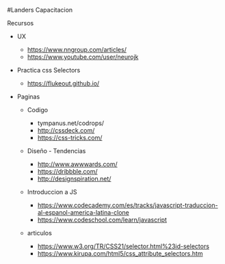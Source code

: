 #Landers Capacitacion

Recursos

  - UX
    - https://www.nngroup.com/articles/
    - https://www.youtube.com/user/neurojk

  - Practica css Selectors
    - https://flukeout.github.io/
    
  - Paginas
  
    - Codigo
      - tympanus.net/codrops/
      - http://cssdeck.com/
      - https://css-tricks.com/
    
    - Diseño - Tendencias
      - http://www.awwwards.com/
      - https://dribbble.com/
      - http://designspiration.net/
      
    - Introduccion a JS
      - https://www.codecademy.com/es/tracks/javascript-traduccion-al-espanol-america-latina-clone
      - https://www.codeschool.com/learn/javascript
      
    - articulos
      - https://www.w3.org/TR/CSS21/selector.html%23id-selectors
      - https://www.kirupa.com/html5/css_attribute_selectors.htm
